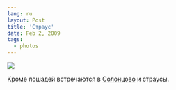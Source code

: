 ```yaml
---
lang: ru
layout: Post
title: 'Страус'
date: Feb 2, 2009
tags:
  - photos
---
```


![](/images/blog/2009-01-07-5D-1445-Artem-Sapegin.jpg)

Кроме лошадей встречаются в [Солонцово](http://morning.photos/travel/solontsovo "Фотографии из Солонцово") и страусы.
